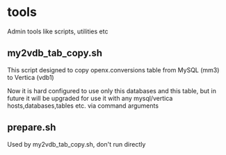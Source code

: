 tools
=====

Admin tools like scripts, utilities etc

my2vdb_tab_copy.sh
------------------
This script designed to copy openx.conversions table from MySQL (mm3) to Vertica (vdb1)

Now it is hard configured to use only this databases and this table, but in future it will be upgraded for use it with any mysql/vertica hosts,databases,tables etc. via command arguments

prepare.sh
----------
Used by my2vdb_tab_copy.sh, don't run directly


